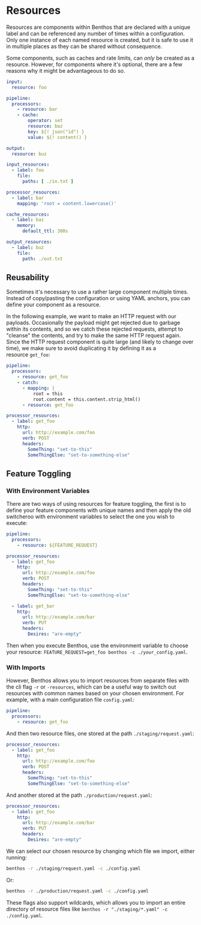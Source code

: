 # Resources

Resources are components within Benthos that are declared with a unique label and can be referenced any number of times within a configuration. Only one instance of each named resource is created, but it is safe to use it in multiple places as they can be shared without consequence.

Some components, such as caches and rate limits, can *only* be created as a resource. However, for components where it's optional, there are a few reasons why it might be advantageous to do so.

```yaml
input:
  resource: foo

pipeline:
  processors:
    - resource: bar
    - cache:
        operator: set
        resource: baz
        key: ${! json("id") }
        value: ${! content() }

output:
  resource: buz

input_resources:
  - label: foo
    file:
      paths: [ ./in.txt ]

processor_resources:
  - label: bar
    mapping: 'root = content.lowercase()'

cache_resources:
  - label: baz
    memory:
      default_ttl: 300s

output_resources:
  - label: buz
    file:
      path: ./out.txt
```

## Reusability

Sometimes it's necessary to use a rather large component multiple times. Instead of copy/pasting the configuration or using YAML anchors, you can define your component as a resource.

In the following example, we want to make an HTTP request with our payloads. Occasionally the payload might get rejected due to garbage within its contents, and so we catch these rejected requests, attempt to "cleanse" the contents, and try to make the same HTTP request again. Since the HTTP request component is quite large (and likely to change over time), we make sure to avoid duplicating it by defining it as a resource `get_foo`:

```yaml
pipeline:
  processors:
    - resource: get_foo
    - catch:
      - mapping: |
          root = this
          root.content = this.content.strip_html()
      - resource: get_foo

processor_resources:
  - label: get_foo
    http:
      url: http://example.com/foo
      verb: POST
      headers:
        SomeThing: "set-to-this"
        SomeThingElse: "set-to-something-else"
```

## Feature Toggling

### With Environment Variables

There are two ways of using resources for feature toggling, the first is to define your feature components with unique names and then apply the old switcheroo with environment variables to select the one you wish to execute:

```yaml
pipeline:
  processors:
    - resource: ${FEATURE_REQUEST}

processor_resources:
  - label: get_foo
    http:
      url: http://example.com/foo
      verb: POST
      headers:
        SomeThing: "set-to-this"
        SomeThingElse: "set-to-something-else"

  - label: get_bar
    http:
      url: http://example.com/bar
      verb: PUT
      headers:
        Desires: "are-empty"
```

Then when you execute Benthos, use the environment variable to choose your resource: `FEATURE_REQUEST=get_foo benthos -c ./your_config.yaml`.

### With Imports

However, Benthos allows you to import resources from separate files with the cli flag `-r` or `-resources`, which can be a useful way to switch out resources with common names based on your chosen environment. For example, with a main configuration file `config.yaml`:

```yaml
pipeline:
  processors:
    - resource: get_foo
```

And then two resource files, one stored at the path `./staging/request.yaml`:

```yaml
processor_resources:
  - label: get_foo
    http:
      url: http://example.com/foo
      verb: POST
      headers:
        SomeThing: "set-to-this"
        SomeThingElse: "set-to-something-else"
```

And another stored at the path `./production/request.yaml`:

```yaml
processor_resources:
  - label: get_foo
    http:
      url: http://example.com/bar
      verb: PUT
      headers:
        Desires: "are-empty"
```

We can select our chosen resource by changing which file we import, either running:

```bash
benthos -r ./staging/request.yaml -c ./config.yaml
```

Or:

```bash
benthos -r ./production/request.yaml -c ./config.yaml
```

These flags also support wildcards, which allows you to import an entire directory of resource files like `benthos -r "./staging/*.yaml" -c ./config.yaml`.